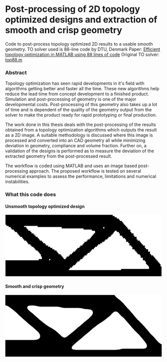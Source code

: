 # Post-processing of 2D topology optimized designs and extraction of smooth and crisp geometry
Code to post-process topology optimized 2D results to a usable smooth geometry. TO solver used is 88-line code by DTU, Denmark
Paper: [Efficient topology optimization in MATLAB using 88 lines of code](https://link.springer.com/article/10.1007%2Fs00158-010-0594-7)
Original TO solver: [top88.m](https://www.topopt.mek.dtu.dk/Apps-and-software/Efficient-topology-optimization-in-MATLAB)

### Abstract
Topology optimization has seen rapid developments in it's field with algorithms getting better and faster all the time. These new algorithms help reduce the lead time from concept development to a finished product. Simulation and post-processing of geometry is one of the major developmental costs. Post-processing of this geometry also takes up a lot of time and is dependent of the quality of the geometry output from the solver to make the product ready for rapid prototyping or final production. 

The work done in this thesis deals with the post-processing of the results obtained from a topology optimization algorithms which outputs the result as a 2D image. A suitable methodology is discussed where this image is processed and converted into an CAD geometry all while minimizing deviation in geometry, compliance and volume fraction. Further on, a validation of the designs is performed as to measure the deviation of the extracted geometry from the post-processed result. 

The workflow is coded using MATLAB and uses an image based post-processing approach. The proposed workflow is tested on several numerical examples to assess the performance, limitations and numerical instabilities.

### What this code does
#### Unsmooth topology optimized design
<img width="600px" height="200px" src="/mbb_unsmooth.png">

#### Smooth and crisp geometry
<img width="600px" height="200px" src="/mbb_smooth.png">


